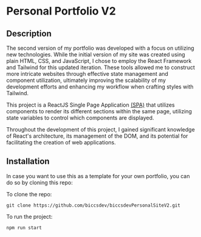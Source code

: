 # Personal Portfolio V2

## Description

The second version of my portfolio was developed with a focus on utilizing new technologies. While the initial version of my site was created using plain HTML, CSS, and JavaScript, I chose to employ the React Framework and Tailwind for this updated iteration. These tools allowed me to construct more intricate websites through effective state management and component utilization, ultimately improving the scalability of my development efforts and enhancing my workflow when crafting styles with Tailwind.

This project is a ReactJS Single Page Application [(SPA)](https://developer.mozilla.org/en-US/docs/Glossary/SPA) that utilizes components to render its different sections within the same page, utilizing state variables to control which components are displayed.

Throughout the development of this project, I gained significant knowledge of React's architecture, its management of the DOM, and its potential for facilitating the creation of web applications.
## Installation

In case you want to use this as a template for your own portfolio, you can do so by cloning this repo:

To clone the repo:
```
git clone https://github.com/biccsdev/biccsdevPersonalSiteV2.git

```
To run the project:
```
npm run start
